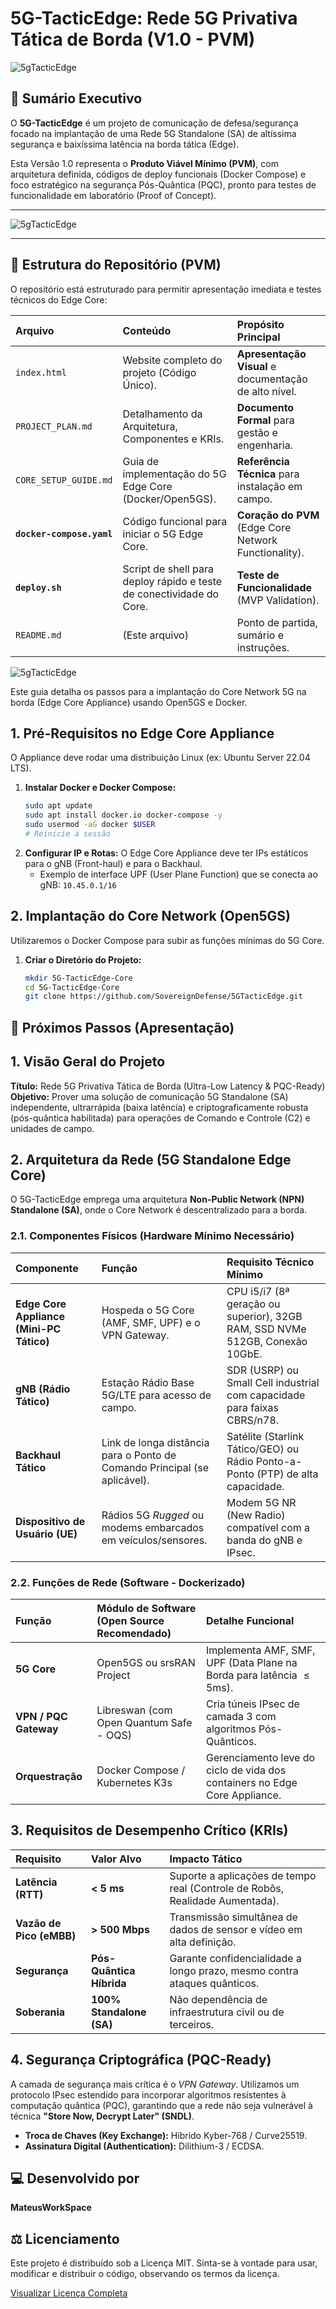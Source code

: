 # 5G-TacticEdge: Rede 5G Privativa Tática de Borda (V1.0 - PVM)

![5gTacticEdge](img/banner1.jpg)

## 🎯 Sumário Executivo

O **5G-TacticEdge** é um projeto de comunicação de defesa/segurança focado na implantação de uma Rede 5G Standalone (SA) de altíssima segurança e baixíssima latência na borda tática (Edge).

Esta Versão 1.0 representa o **Produto Viável Mínimo (PVM)**, com arquitetura definida, códigos de deploy funcionais (Docker Compose) e foco estratégico na segurança Pós-Quântica (PQC), pronto para testes de funcionalidade em laboratório (Proof of Concept).

---

![5gTacticEdge](img/logo1.jpg)

---

## 📁 Estrutura do Repositório (PVM)

O repositório está estruturado para permitir apresentação imediata e testes técnicos do Edge Core:

| Arquivo | Conteúdo | Propósito Principal |
| :--- | :--- | :--- |
| `index.html` | Website completo do projeto (Código Único). | **Apresentação Visual** e documentação de alto nível. |
| `PROJECT_PLAN.md` | Detalhamento da Arquitetura, Componentes e KRIs. | **Documento Formal** para gestão e engenharia. |
| `CORE_SETUP_GUIDE.md` | Guia de implementação do 5G Edge Core (Docker/Open5GS). | **Referência Técnica** para instalação em campo. |
| **`docker-compose.yaml`**| Código funcional para iniciar o 5G Edge Core. | **Coração do PVM** (Edge Core Network Functionality). |
| **`deploy.sh`** | Script de shell para deploy rápido e teste de conectividade do Core. | **Teste de Funcionalidade** (MVP Validation). |
| `README.md` | (Este arquivo) | Ponto de partida, sumário e instruções. |

![5gTacticEdge](img/imagen1.jpg)

Este guia detalha os passos para a implantação do Core Network 5G na borda (Edge Core Appliance) usando Open5GS e Docker.

## 1. Pré-Requisitos no Edge Core Appliance

O Appliance deve rodar uma distribuição Linux (ex: Ubuntu Server 22.04 LTS).

1.  **Instalar Docker e Docker Compose:**
    ```bash
    sudo apt update
    sudo apt install docker.io docker-compose -y
    sudo usermod -aG docker $USER
    # Reinicie a sessão
    ```
2.  **Configurar IP e Rotas:**
    O Edge Core Appliance deve ter IPs estáticos para o gNB (Front-haul) e para o Backhaul.
    * Exemplo de interface UPF (User Plane Function) que se conecta ao gNB: `10.45.0.1/16`

## 2. Implantação do Core Network (Open5GS)

Utilizaremos o Docker Compose para subir as funções mínimas do 5G Core.

1.  **Criar o Diretório do Projeto:**
    ```bash
    mkdir 5G-TacticEdge-Core
    cd 5G-TacticEdge-Core
    git clone https://github.com/SovereignDefense/5GTacticEdge.git

## 🚀 Próximos Passos (Apresentação)

## 1. Visão Geral do Projeto

**Título:** Rede 5G Privativa Tática de Borda (Ultra-Low Latency & PQC-Ready)
**Objetivo:** Prover uma solução de comunicação 5G Standalone (SA) independente, ultrarrápida (baixa latência) e criptograficamente robusta (pós-quântica habilitada) para operações de Comando e Controle (C2) e unidades de campo.

## 2. Arquitetura da Rede (5G Standalone Edge Core)

O 5G-TacticEdge emprega uma arquitetura **Non-Public Network (NPN) Standalone (SA)**, onde o Core Network é descentralizado para a borda.

### 2.1. Componentes Físicos (Hardware Mínimo Necessário)
| Componente | Função | Requisito Técnico Mínimo |
| :--- | :--- | :--- |
| **Edge Core Appliance (Mini-PC Tático)** | Hospeda o 5G Core (AMF, SMF, UPF) e o VPN Gateway. | CPU i5/i7 (8ª geração ou superior), 32GB RAM, SSD NVMe 512GB, Conexão 10GbE. |
| **gNB (Rádio Tático)** | Estação Rádio Base 5G/LTE para acesso de campo. | SDR (USRP) ou Small Cell industrial com capacidade para faixas CBRS/n78. |
| **Backhaul Tático** | Link de longa distância para o Ponto de Comando Principal (se aplicável). | Satélite (Starlink Tático/GEO) ou Rádio Ponto-a-Ponto (PTP) de alta capacidade. |
| **Dispositivo de Usuário (UE)** | Rádios 5G *Rugged* ou modems embarcados em veículos/sensores. | Modem 5G NR (New Radio) compatível com a banda do gNB e IPsec. |

### 2.2. Funções de Rede (Software - Dockerizado)
| Função | Módulo de Software (Open Source Recomendado) | Detalhe Funcional |
| :--- | :--- | :--- |
| **5G Core** | Open5GS ou srsRAN Project | Implementa AMF, SMF, UPF (Data Plane na Borda para latência $\le 5\text{ms}$). |
| **VPN / PQC Gateway**| Libreswan (com Open Quantum Safe - OQS) | Cria túneis IPsec de camada 3 com algoritmos Pós-Quânticos. |
| **Orquestração** | Docker Compose / Kubernetes K3s | Gerenciamento leve do ciclo de vida dos containers no Edge Core Appliance. |

## 3. Requisitos de Desempenho Crítico (KRIs)

| Requisito | Valor Alvo | Impacto Tático |
| :--- | :--- | :--- |
| **Latência (RTT)** | **< 5 ms** | Suporte a aplicações de tempo real (Controle de Robôs, Realidade Aumentada). |
| **Vazão de Pico (eMBB)** | **> 500 Mbps** | Transmissão simultânea de dados de sensor e vídeo em alta definição. |
| **Segurança** | **Pós-Quântica Híbrida**| Garante confidencialidade a longo prazo, mesmo contra ataques quânticos. |
| **Soberania** | **100% Standalone (SA)**| Não dependência de infraestrutura civil ou de terceiros. |

## 4. Segurança Criptográfica (PQC-Ready)

A camada de segurança mais crítica é o *VPN Gateway*. Utilizamos um protocolo IPsec estendido para incorporar algoritmos resistentes à computação quântica (PQC), garantindo que a rede não seja vulnerável à técnica **"Store Now, Decrypt Later" (SNDL)**.

* **Troca de Chaves (Key Exchange):** Híbrido Kyber-768 / Curve25519.
* **Assinatura Digital (Authentication):** Dilithium-3 / ECDSA.

## 💻 Desenvolvido por

**MateusWorkSpace**

## ⚖️ Licenciamento

Este projeto é distribuído sob a Licença MIT. Sinta-se à vontade para usar, modificar e distribuir o código, observando os termos da licença.

[Visualizar Licença Completa](./LICENSE)
